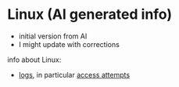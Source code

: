 # Linux (AI generated info)
* initial version from AI
* I might update with corrections

info about Linux:
* [logs](logs/readme.md), in particular [access attempts](logs/access.md)
